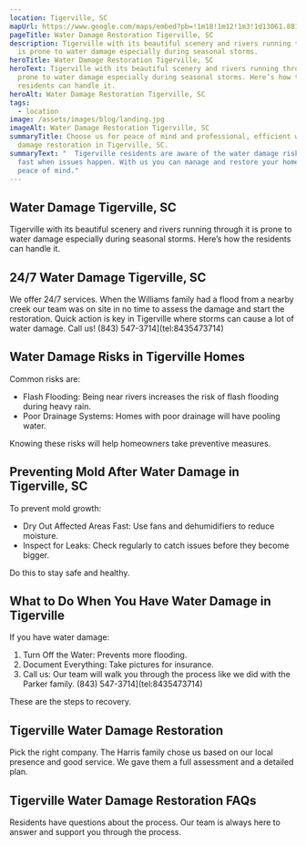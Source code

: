 ```yaml
---
location: Tigerville, SC
mapUrl: https://www.google.com/maps/embed?pb=!1m18!1m12!1m3!1d13061.881819501372!2d-82.3690411!3d35.06997629999999!2m3!1f0!2f0!3f0!3m2!1i1024!2i768!4f13.1!3m3!1m2!1s0x8859d1f3612e3367%3A0x25d6f1a58aee2846!2sTigerville%2C%20SC%2029687%2C%20USA!5e0!3m2!1sen!2sph!4v1728738920347!5m2!1sen!2sph
pageTitle: Water Damage Restoration Tigerville, SC
description: Tigerville with its beautiful scenery and rivers running through it
  is prone to water damage especially during seasonal storms.
heroTitle: Water Damage Restoration Tigerville, SC
heroText: Tigerville with its beautiful scenery and rivers running through it is
  prone to water damage especially during seasonal storms. Here’s how the
  residents can handle it.
heroAlt: Water Damage Restoration Tigerville, SC
tags:
  - location
image: /assets/images/blog/landing.jpg
imageAlt: Water Damage Restoration Tigerville, SC
summaryTitle: Choose us for peace of mind and professional, efficient water
  damage restoration in Tigerville, SC.
summaryText: "  Tigerville residents are aware of the water damage risks and act
  fast when issues happen. With us you can manage and restore your home with
  peace of mind."
---
```

## Water Damage Tigerville, SC

Tigerville with its beautiful scenery and rivers running through it is prone to water damage especially during seasonal storms. Here’s how the residents can handle it.

## 24/7 Water Damage Tigerville, SC

We offer 24/7 services. When the Williams family had a flood from a nearby creek our team was on site in no time to assess the damage and start the restoration. Quick action is key in Tigerville where storms can cause a lot of water damage. Call us! (843) 547-3714](tel:8435473714)

## Water Damage Risks in Tigerville Homes

Common risks are:

* Flash Flooding: Being near rivers increases the risk of flash flooding during heavy rain.
* Poor Drainage Systems: Homes with poor drainage will have pooling water.

Knowing these risks will help homeowners take preventive measures.

## Preventing Mold After Water Damage in Tigerville, SC

To prevent mold growth:

* Dry Out Affected Areas Fast: Use fans and dehumidifiers to reduce moisture.
* Inspect for Leaks: Check regularly to catch issues before they become bigger.

Do this to stay safe and healthy.

## What to Do When You Have Water Damage in Tigerville

If you have water damage:

1. Turn Off the Water: Prevents more flooding.
2. Document Everything: Take pictures for insurance.
3. Call us: Our team will walk you through the process like we did with the Parker family. (843) 547-3714](tel:8435473714)

These are the steps to recovery.

## Tigerville Water Damage Restoration

Pick the right company. The Harris family chose us based on our local presence and good service. We gave them a full assessment and a detailed plan.

## Tigerville Water Damage Restoration FAQs

Residents have questions about the process. Our team is always here to answer and support you through the process.
